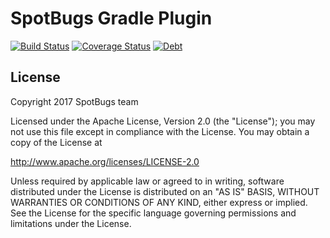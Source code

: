 # SpotBugs Gradle Plugin

[![Build Status](https://travis-ci.org/spotbugs/spotbugs-gradle-plugin.svg?branch=master)](https://travis-ci.org/spotbugs/spotbugs-gradle-plugin)
[![Coverage Status](https://sonarcloud.io/api/badges/measure?key=com.github.spotbugs.gradle&metric=coverage)](https://sonarcloud.io/component_measures?id=com.github.spotbugs.gradle&metric=coverage)
[![Debt](https://sonarcloud.io/api/badges/measure?key=com.github.spotbugs.gradle&metric=sqale_debt_ratio&template=FLAT)](https://sonarcloud.io/component_measures/domain/Maintainability?id=com.github.spotbugs.gradle)


## License

Copyright 2017 SpotBugs team

Licensed under the Apache License, Version 2.0 (the "License");
you may not use this file except in compliance with the License.
You may obtain a copy of the License at

http://www.apache.org/licenses/LICENSE-2.0

Unless required by applicable law or agreed to in writing, software
distributed under the License is distributed on an "AS IS" BASIS,
WITHOUT WARRANTIES OR CONDITIONS OF ANY KIND, either express or implied.
See the License for the specific language governing permissions and
limitations under the License.

